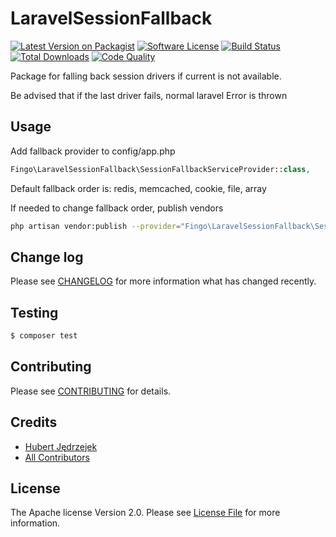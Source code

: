 # LaravelSessionFallback

[![Latest Version on Packagist][ico-version]][link-packagist]
[![Software License][ico-license]](LICENSE.md)
[![Build Status][ico-travis]][link-travis]
[![Total Downloads][ico-downloads]][link-downloads]
[![Code Quality][cq-badge]][cq-link]

Package for falling back session drivers if current is not available.

Be advised that if the last driver fails, normal laravel Error is thrown

## Usage
Add fallback provider to config/app.php
``` php
Fingo\LaravelSessionFallback\SessionFallbackServiceProvider::class,
```

Default fallback order is: redis, memcached, cookie, file, array

If needed to change fallback order, publish vendors
 ``` bash
 php artisan vendor:publish --provider="Fingo\LaravelSessionFallback\SessionFallbackServiceProvider"
 ```

## Change log

Please see [CHANGELOG](CHANGELOG.md) for more information what has changed recently.

## Testing

``` bash
$ composer test
```

## Contributing

Please see [CONTRIBUTING](CONTRIBUTING.md) for details.

## Credits

 - [Hubert Jędrzejek][link-author]
 - [All Contributors][link-contributors]

## License

The Apache license Version 2.0. Please see [License File](LICENSE.md) for more information.

[ico-version]: https://img.shields.io/packagist/v/fingo/laravel-session-fallback.svg?style=flat-square
[ico-license]: https://img.shields.io/badge/license-Apache%202.0-brightgreen.svg?style=flat-square
[ico-travis]: https://img.shields.io/travis/fingo/laravel-session-fallback/master.svg?style=flat-square
[ico-downloads]: https://img.shields.io/packagist/dt/fingo/laravel-session-fallback.svg?style=flat-square
[cq-badge]: https://insight.sensiolabs.com/projects/549c7332-08ae-437b-b843-8be57cfe5871/mini.png

[link-packagist]: https://packagist.org/packages/fingo/laravel-session-fallback
[link-travis]: https://travis-ci.org/fingo/laravel-session-fallback
[link-downloads]: https://packagist.org/packages/fingo/laravel-session-fallback
[cq-link]: https://insight.sensiolabs.com/projects/549c7332-08ae-437b-b843-8be57cfe5871
[link-author]: https://github.com/HubertJedrzejek
[link-contributors]: ../../contributors
